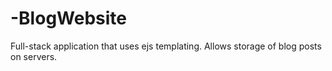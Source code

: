 # -BlogWebsite
Full-stack application that uses ejs templating. Allows storage of blog posts on servers.
